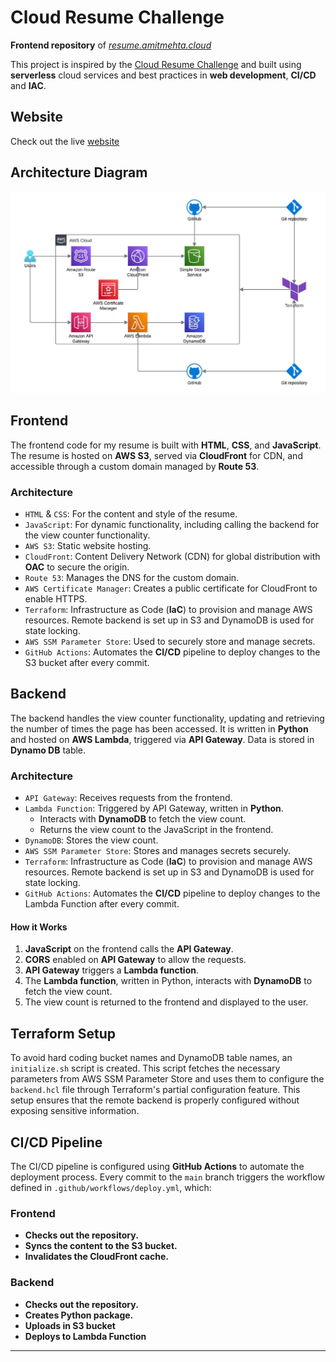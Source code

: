 # Cloud Resume Challenge

**Frontend repository** of *[resume.amitmehta.cloud](https://resume.amitmehta.cloud)*

This project is inspired by the [Cloud Resume Challenge](https://cloudresumechallenge.dev/) and built using **serverless** cloud services and best practices in **web development**, **CI/CD** and **IAC**.

## Website
Check out the live <a href="https://resume.amitmehta.cloud" target="_blank">website</a>

## Architecture Diagram

![Architecture Diagram](images/architecture.jpeg)

## Frontend

The frontend code for my resume is built with **HTML**, **CSS**, and **JavaScript**. The resume is hosted on **AWS S3**, served via **CloudFront** for CDN, and accessible through a custom domain managed by **Route 53**.

### Architecture

- `HTML` & `CSS`: For the content and style of the resume.
- `JavaScript`: For dynamic functionality, including calling the backend for the view counter functionality.
- `AWS S3`: Static website hosting.
- `CloudFront`: Content Delivery Network (CDN) for global distribution with **OAC** to secure the origin.
- `Route 53`: Manages the DNS for the custom domain.
- `AWS Certificate Manager`: Creates a public certificate for CloudFront to enable HTTPS.
- `Terraform`: Infrastructure as Code (**IaC**) to provision and manage AWS resources. Remote backend is set up in S3 and DynamoDB is used for state locking.
- `AWS SSM Parameter Store`: Used to securely store and manage secrets.
- `GitHub Actions`: Automates the **CI/CD** pipeline to deploy changes to the S3 bucket after every commit.

## Backend

The backend handles the view counter functionality, updating and retrieving the number of times the page has been accessed. It is written in **Python** and hosted on **AWS Lambda**, triggered via **API Gateway**. Data is stored in **Dynamo DB** table.

### Architecture

- `API Gateway`: Receives requests from the frontend.
- `Lambda Function`: Triggered by API Gateway, written in **Python**.
  - Interacts with **DynamoDB** to fetch the view count.
  - Returns the view count to the JavaScript in the frontend.
- `DynamoDB`: Stores the view count.
- `AWS SSM Parameter Store`: Stores and manages secrets securely.
- `Terraform`: Infrastructure as Code (**IaC**) to provision and manage AWS resources. Remote backend is set up in S3 and DynamoDB is used for state locking.
- `GitHub Actions`: Automates the **CI/CD** pipeline to deploy changes to the Lambda Function after every commit.

#### How it Works

1. **JavaScript** on the frontend calls the **API Gateway**.
2. **CORS** enabled on **API Gateway** to allow the requests.
3. **API Gateway** triggers a **Lambda function**.
4. The **Lambda function**, written in Python, interacts with **DynamoDB** to fetch the view count.
5. The view count is returned to the frontend and displayed to the user.

## Terraform Setup

To avoid hard coding bucket names and DynamoDB table names, an `initialize.sh` script is created. This script fetches the necessary parameters from AWS SSM Parameter Store and uses them to configure the `backend.hcl` file through Terraform's partial configuration feature. This setup ensures that the remote backend is properly configured without exposing sensitive information.

## CI/CD Pipeline

The CI/CD pipeline is configured using **GitHub Actions** to automate the deployment process. Every commit to the `main` branch triggers the workflow defined in `.github/workflows/deploy.yml`, which:

### Frontend

- **Checks out the repository.**
- **Syncs the content to the S3 bucket.**
- **Invalidates the CloudFront cache.**

### Backend

- **Checks out the repository.**
- **Creates Python package.**
- **Uploads in S3 bucket**
- **Deploys to Lambda Function**

---
